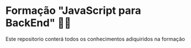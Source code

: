 # Formação "JavaScript para BackEnd" 🧑‍🚀
Este repositorio conterá todos os conhecimentos adiquiridos na formação
